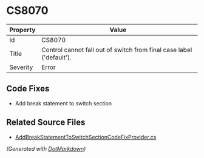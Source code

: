 # CS8070

| Property | Value                                                                   |
| -------- | ----------------------------------------------------------------------- |
| Id       | CS8070                                                                  |
| Title    | Control cannot fall out of switch from final case label \('default'\)\. |
| Severity | Error                                                                   |

## Code Fixes

* Add break statement to switch section

## Related Source Files

* [AddBreakStatementToSwitchSectionCodeFixProvider.cs](../../src/CodeFixes/CSharp/CodeFixes/AddBreakStatementToSwitchSectionCodeFixProvider.cs)

*\(Generated with [DotMarkdown](http://github.com/JosefPihrt/DotMarkdown)\)*